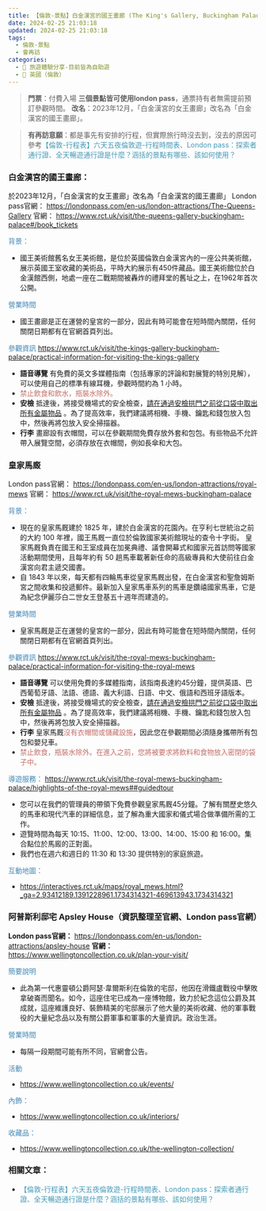 ```yaml
---
title: 【倫敦-景點】白金漢宮的國王畫廊 (The King's Gallery, Buckingham Palace)、皇家馬廄 (The Royal Mews)、阿普斯利邸宅 (Apsley House)
date: 2024-02-25 21:03:18
updated: 2024-02-25 21:03:18
tags:
  - 倫敦-景點
  - 會再訪
categories: 
  - 🌴 旅遊體驗分享-目前皆為自助遊
  - 🥥 英國（倫敦） 
---
```

>**門票**：付費入場
>**三個景點皆可使用london pass**，通票持有者無需提前預訂參觀時間。
>**改名**：2023年12月，「白金漢宮的女王畫廊」改名為「白金漢宮的國王畫廊」。
<!-- more -->
>**有再訪意願**：都是事先有安排的行程，但實際旅行時沒去到，沒去的原因可參考<font color=#4599B6>【倫敦-行程表】六天五夜倫敦遊-行程時間表、London pass：探索者通行證、全天暢遊通行證是什麼？涵括的景點有哪些、該如何使用？</font>

### 白金漢宮的國王畫廊：
於2023年12月，「白金漢宮的女王畫廊」改名為「白金漢宮的國王畫廊」
London pass官網：
https://londonpass.com/en-us/london-attractions/The-Queens-Gallery
官網：
https://www.rct.uk/visit/the-queens-gallery-buckingham-palace#/book_tickets

<font color=#4287B5>背景：</font>
+ 國王美術館舊名女王美術館，是位於英國倫敦白金漢宮內的一座公共美術館，展示英國王室收藏的美術品，平時大約展示有450件藏品。國王美術館位於白金漢館西側，地處一座在二戰期間被轟炸的禮拜堂的舊址之上，在1962年首次公開。

<font color=#4287B5>營業時間</font>
+ 國王畫廊是正在運營的皇宮的一部分，因此有時可能會在短時間內關閉，任何關閉日期都有在官網首頁列出。
 
<font color=#4287B5>參觀資訊</font>
https://www.rct.uk/visit/the-kings-gallery-buckingham-palace/practical-information-for-visiting-the-kings-gallery
+ **語音導覽**
有免費的英文多媒體指南（包括專家的評論和對展覽的特別見解），可以使用自己的標準有線耳機，參觀時間約為 1 小時。
+ <font color=#c36d67>禁止飲食和飲水，瓶裝水除外。</font>
+ **安檢**
抵達後，將接受機場式的安全檢查，<u>請在通過安檢拱門之前從口袋中取出所有金屬物品</u> 。為了提高效率，我們建議將相機、手機、鑰匙和錢包放入包中，然後再將包放入安全掃描器。
+ **行李**
畫廊設有衣帽間，可以在參觀期間免費存放外套和包包。有些物品不允許帶入展覽空間，必須存放在衣帽間，例如長傘和大包。

### 皇家馬廄
London pass官網：
https://londonpass.com/en-us/london-attractions/royal-mews
官網：
https://www.rct.uk/visit/the-royal-mews-buckingham-palace

<font color=#4287B5>背景：</font>
+ 現在的皇家馬厩建於 1825 年，建於白金漢宮的花園內。在亨利七世統治之前的大約 100 年裡，國王馬厩一直位於倫敦國家美術館現址的查令十字街。
皇家馬厩負責在國王和王室成員在加冕典禮、議會開幕式和國家元首訪問等國家活動期間使用，且每年約有 50 趟馬車載著新任命的高級專員和大使前往白金漢宮向君主遞交國書。
+ 自 1843 年以來，每天都有四輪馬車從皇家馬厩出發，在白金漢宮和聖詹姆斯宮之間收集和投遞郵件。最新加入皇家馬車系列的馬車是鑽禧國家馬車，它是為紀念伊麗莎白二世女王登基五十週年而建造的。

<font color=#4287B5>營業時間</font>
+ 皇家馬厩是正在運營的皇宮的一部分，因此有時可能會在短時間內關閉，任何關閉日期都有在官網首頁列出。
 
<font color=#4287B5>參觀資訊</font>
https://www.rct.uk/visit/the-royal-mews-buckingham-palace/practical-information-for-visiting-the-royal-mews
+ **語音導覽**
可以使用免費的多媒體指南，該指南長達約45分鐘，提供英語、巴西葡萄牙語、法語、德語、義大利語、日語、中文、俄語和西班牙語版本。
+ **安檢**
抵達後，將接受機場式的安全檢查，<u>請在通過安檢拱門之前從口袋中取出所有金屬物品</u> 。為了提高效率，我們建議將相機、手機、鑰匙和錢包放入包中，然後再將包放入安全掃描器。
+ **行李**
皇家馬厩<font color=#c36d67>沒有衣帽間或儲藏設施</font>，因此您在參觀期間必須隨身攜帶所有包包和嬰兒車。
+ <font color=#c36d67>禁止飲食，瓶裝水除外。在進入之前，您將被要求將飲料和食物放入密閉的袋子中。</font>

<font color=#4287B5>導遊服務：</font>
https://www.rct.uk/visit/the-royal-mews-buckingham-palace/highlights-of-the-royal-mews##guidedtour
+ 您可以在我們的管理員的帶領下免費參觀皇家馬厩45分鐘。了解有關歷史悠久的馬車和現代汽車的詳細信息，並了解為重大國家和儀式場合做準備所需的工作。
+ 遊覽時間為每天 10:15、11:00、12:00、13:00、14:00、15:00 和 16:00。集合點位於馬廄的正對面。
+ 我們也在週六和週日的 11:30 和 13:30 提供特別的家庭旅遊。

<font color=#4287B5>互動地圖：</font>
+ https://interactives.rct.uk/maps/royal_mews.html?_ga=2.93412189.1391228961.1734314321-469613943.1734314321


### 阿普斯利邸宅 Apsley House（資訊整理至官網、London pass官網）
**London pass官網：**
https://londonpass.com/en-us/london-attractions/apsley-house
**官網：**
https://www.wellingtoncollection.co.uk/plan-your-visit/

<font color=#4287B5>簡要說明</font>
+ 此為第一代惠靈頓公爵阿瑟·韋爾斯利在倫敦的宅邸，他因在滑鐵盧戰役中擊敗拿破崙而聞名。如今，這座住宅已成為一座博物館，致力於紀念這位公爵及其成就，這座維護良好、裝飾精美的宅邸展示了他大量的美術收藏、他的軍事戰役的大量紀念品以及有關公爵軍事和軍事的大量資訊。政治生涯。

<font color=#4287B5>營業時間</font>
+ 每隔一段期間可能有所不同，官網會公告。
 
<font color=#4287B5>活動</font>
+ https://www.wellingtoncollection.co.uk/events/

<font color=#4287B5>內飾：</font>
+ https://www.wellingtoncollection.co.uk/interiors/

<font color=#4287B5>收藏品：</font>
+ https://www.wellingtoncollection.co.uk/the-wellington-collection/

### 相關文章：
+ <font color=#4599B6>【倫敦-行程表】六天五夜倫敦遊-行程時間表、London pass：探索者通行證、全天暢遊通行證是什麼？涵括的景點有哪些、該如何使用？</font> 